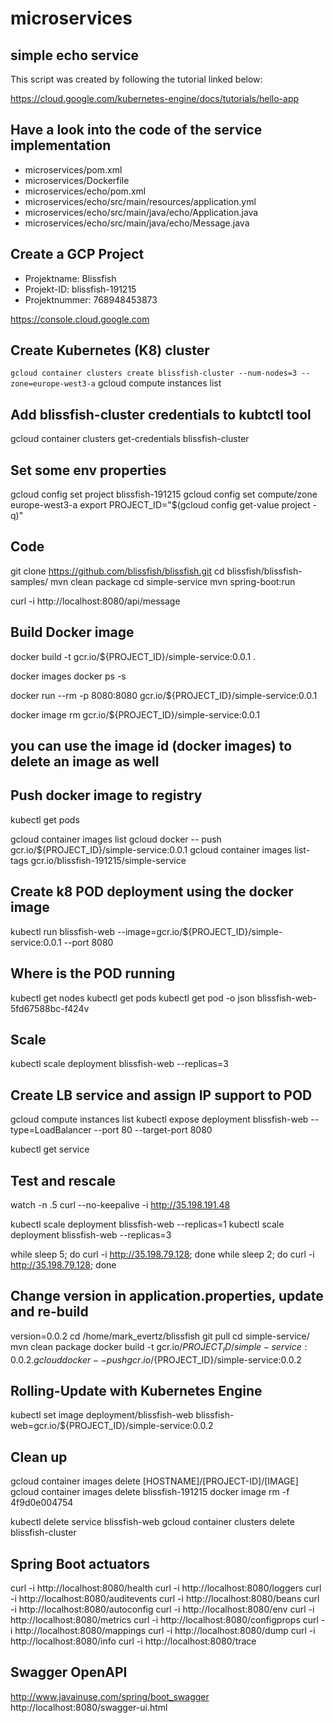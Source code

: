 # microservices
## simple echo service
This script was created by following the tutorial linked below:

https://cloud.google.com/kubernetes-engine/docs/tutorials/hello-app

## Have a look into the code of the service implementation
* microservices/pom.xml
* microservices/Dockerfile
* microservices/echo/pom.xml
* microservices/echo/src/main/resources/application.yml
* microservices/echo/src/main/java/echo/Application.java
* microservices/echo/src/main/java/echo/Message.java

## Create a GCP Project
* Projektname: Blissfish
* Projekt-ID: blissfish-191215
* Projektnummer: 768948453873

https://console.cloud.google.com

## Create Kubernetes (K8) cluster
`gcloud container clusters create blissfish-cluster --num-nodes=3 --zone=europe-west3-a`
gcloud compute instances list

## Add blissfish-cluster credentials to kubtctl tool 
gcloud container clusters get-credentials blissfish-cluster

## Set some env properties
gcloud config set project blissfish-191215
gcloud config set compute/zone europe-west3-a
export PROJECT_ID="$(gcloud config get-value project -q)"

## Code

git clone https://github.com/blissfish/blissfish.git
cd blissfish/blissfish-samples/
mvn clean package 
cd simple-service
mvn spring-boot:run

curl -i http://localhost:8080/api/message


## Build Docker image

docker build -t gcr.io/${PROJECT_ID}/simple-service:0.0.1 .

docker images
docker ps -s

docker run --rm -p 8080:8080 gcr.io/${PROJECT_ID}/simple-service:0.0.1

docker image rm gcr.io/${PROJECT_ID}/simple-service:0.0.1
## you can use the image id (docker images) to delete an image as well






## Push docker image to registry

kubectl get pods

gcloud container images list
gcloud docker -- push gcr.io/${PROJECT_ID}/simple-service:0.0.1
gcloud container images list-tags gcr.io/blissfish-191215/simple-service


## Create k8 POD deployment using the docker image

kubectl run blissfish-web --image=gcr.io/${PROJECT_ID}/simple-service:0.0.1 --port 8080


## Where is the POD running

kubectl get nodes
kubectl get pods 
kubectl get pod -o json blissfish-web-5fd67588bc-f424v


## Scale

kubectl scale deployment blissfish-web --replicas=3


## Create LB service and assign IP support to POD

gcloud compute instances list
kubectl expose deployment blissfish-web --type=LoadBalancer --port 80 --target-port 8080

kubectl get service


## Test and rescale


watch -n .5 curl --no-keepalive -i http://35.198.191.48

kubectl scale deployment blissfish-web --replicas=1
kubectl scale deployment blissfish-web --replicas=3


while sleep 5; do curl -i http://35.198.79.128; done
while sleep 2; do curl -i http://35.198.79.128; done


## Change version in application.properties, update and re-build

version=0.0.2
cd /home/mark_evertz/blissfish
git pull
cd simple-service/
mvn clean package
docker build -t gcr.io/${PROJECT_ID}/simple-service:0.0.2 .
gcloud docker -- push gcr.io/${PROJECT_ID}/simple-service:0.0.2


## Rolling-Update with Kubernetes Engine

kubectl set image deployment/blissfish-web blissfish-web=gcr.io/${PROJECT_ID}/simple-service:0.0.2


## Clean up

gcloud container images delete [HOSTNAME]/[PROJECT-ID]/[IMAGE]
gcloud container images delete blissfish-191215
docker image rm -f 4f9d0e004754

kubectl delete service blissfish-web
gcloud container clusters delete blissfish-cluster


## Spring Boot actuators


curl -i http://localhost:8080/health
curl -i http://localhost:8080/loggers
curl -i http://localhost:8080/auditevents
curl -i http://localhost:8080/beans
curl -i http://localhost:8080/autoconfig
curl -i http://localhost:8080/env
curl -i http://localhost:8080/metrics
curl -i http://localhost:8080/configprops
curl -i http://localhost:8080/mappings
curl -i http://localhost:8080/dump
curl -i http://localhost:8080/info
curl -i http://localhost:8080/trace

## Swagger OpenAPI


http://www.javainuse.com/spring/boot_swagger
http://localhost:8080/swagger-ui.html

